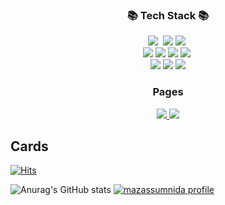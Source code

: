 <h3 align="center">📚 Tech Stack 📚</h3>
<p align="center">
  <img src="https://img.shields.io/badge/Python-3766AB?style=for-the-badge&logo=Python&logoColor=white"/></a>&nbsp 
  <img src="https://img.shields.io/badge/java-007396?style=for-the-badge&logo=java&logoColor=white">
  <img src="https://img.shields.io/badge/SpringBoot-6DB33F?style=for-the-badge&logo=SpringBoot&logoColor=white"/></a>&nbsp 
  <br>
  <img src="https://img.shields.io/badge/mysql-4479A1?style=for-the-badge&logo=mysql&logoColor=white"/>
  <img src="https://img.shields.io/badge/postgresql-4169E1?style=for-the-badge&logo=postgresql&logoColor=white"/>
  <img src="https://img.shields.io/badge/mariadb-003545?style=for-the-badge&logo=mariadb&logoColor=white"/>
  <img src="https://img.shields.io/badge/Docker-2496ED?style=for-the-badge&logo=Docker&logoColor=white"/></a>&nbsp 
  <br>
  <img src="https://img.shields.io/badge/github-181717?style=for-the-badge&logo=github&logoColor=white">
  <img src="https://img.shields.io/badge/git-F05032?style=for-the-badge&logo=git&logoColor=white">
  <img src="https://img.shields.io/badge/gitkraken-179287?style=for-the-badge&logo=gitkraken&logoColor=white">

</p>

<h3 align="center">Pages</h2>
<p align="center">
  <a href="https://www.instagram.com/cp__woo" target="_blank">
    <img src="https://img.shields.io/badge/Instagram-CB3F7C?style=flat-square&logo=Instagram&logoColor=white"/>
  </a>
  <a href="https://solved.ac/profile/world9969" target="_blank">
    <img src="https://img.shields.io/badge/solved.ac-00FF7?style=flat-square"/>
  </a>
</p>

## Cards
[![Hits](https://hits.seeyoufarm.com/api/count/incr/badge.svg?url=https%3A%2F%2Fgithub.com%2Fcpwoo)](https://github.com/cpwoo)

![Anurag's GitHub stats](https://github-readme-stats-git-masterrstaa-rickstaa.vercel.app/api?username=cpwoo&show_icons=true&theme=dark)
[![mazassumnida profile](http://mazassumnida.wtf/api/v2/generate_badge?boj=world9969)](https://solved.ac/profile/world9969)
